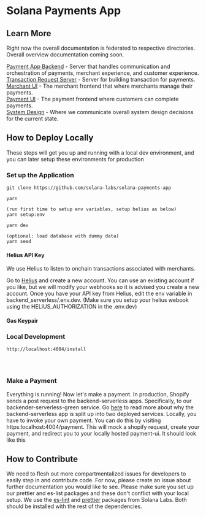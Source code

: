 # Solana Payments App

## Learn More

Right now the overall documentation is federated to respective directories. Overall overview documentation coming soon.

[Payment App Backend](apps/backend-serverless/README.md) - Server that handles communication and orchestration of payments, merchant experience, and customer experience.<br>
[Transaction Request Server](apps/transaction-request-serverless/README.md) - Server for building transaction for payments.<br>
[Merchant UI](apps/merchant-ui/README.md) - The merchant frontend that where merchants manage their payments.<br>
[Payment UI](apps/payment-ui/README.md) - The payment frontend where customers can complete payments.<br>
[System Design](system-design/README.md) - Where we communicate overall system design decisions for the current state.<br>

## How to Deploy Locally

These steps will get you up and running with a local dev environment, and you can later setup these environments for production

### Set up the Application

```
git clone https://github.com/solana-labs/solana-payments-app

yarn

(run first time to setup env variables, setup helius as below)
yarn setup:env

yarn dev

(optional: load database with dummy data)
yarn seed
```

#### Helius API Key

We use Helius to listen to onchain transactions associated with merchants.

Go to [Helius](https://www.helius.dev/) and create a new account. You can use an existing account if you like, but we will modify your webhooks so it is advised you create a new account. Once you have your API key from Helius, edit the env variable in backend_serverless/.env.dev. (Make sure you setup your helius webook using the HELIUS_AUTHORIZATION in the .env.dev)

#### Gas Keypair

### Local Development

```
http://localhost:4004/install




```

### Make a Payment

Everything is running! Now let's make a payment. In production, Shopify sends a post request to the backend-serverless apps. Specifically, to our backender-serverless-green service. Go [here](/system-design/shopify/README.md#mutual-tls-mtls) to read more about why the backend-serverless app is split up into two deployed services. Locally, you have to invoke your own payment. You can do this by visiting https:localhost:4004/payment. This will mock a shopify request, create your payment, and redirect you to your locally hosted payment-ui. It should look like this

## How to Contribute

We need to flesh out more compartmentalized issues for developers to easily step in and contribute code. For now, please create an issue about further documentation you would like to see. Please make sure you set up our prettier and es-list packages and these don't conflict with your local setup. We use the [es-lint](https://github.com/solana-labs/eslint-config-solana) and [prettier](https://github.com/solana-labs/prettier-config-solana) packages from Solana Labs. Both should be installed with the rest of the dependencies.
